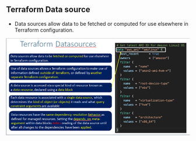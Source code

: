## Terraform Data source
- Data sources allow data to be fetched or computed for use elsewhere in Terraform configuration.

![](2022-04-22-11-58-09.png)